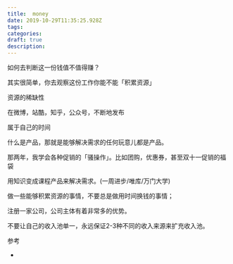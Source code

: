 ```yaml
---
title:  money
date: 2019-10-29T11:35:25.928Z
tags: 
categories:
draft: true
description: 
---
```


如何去判断这一份钱值不值得赚？

其实很简单，你去观察这份工作你能不能「积累资源」

资源的稀缺性

在微博，站酷，知乎，公众号，不断地发布

属于自己的时间

什么是产品，那就是能够解决需求的任何玩意儿都是产品。

那两年，我学会各种促销的「骚操作」。比如团购，优惠券，甚至双十一促销的福袋

用知识变成课程产品来解决需求。(一周进步/唯库/万门大学)

做一些能够积累资源的事情，不要总是做用时间换钱的事情；

注册一家公司，公司主体有着非常多的优势。

不要让自己的收入池单一，永远保证2-3种不同的收入来源来扩充收入池。





参考 
- [](https://mp.weixin.qq.com/s/ZmGQg-0k5UCfuACmPJB__Q)